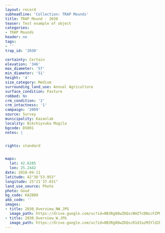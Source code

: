 ```yaml
---
layout: record
subheadline: 'Collection: TRAP Mounds'
title: TRAP Mound - 2030
teaser: Test example of object
categories:
- TRAP Mounds
header: no
tags:
- ''
trap_id: '2030'

certainty: Certain
elevation: '346'
max_diameter: '57'
min_diameter: '51'
height: '4'
size_category: Medium
surrounding_land_use: Annual Agriculture
surface_condition: Pasture
robbed: No
crm_condition: '2'
crm_intactness: '1'
campaign: '2009'
source: Survey
municipality: Kazanlak
locality: Bikchiysuka Mogila
bgcode: DS001
notes: |


rights: standard


maps:
  lat: 42.6285
  lon: 25.2442
date: 2018-04-11
latitude: 42°36'53.953"
longitude: 25°21'37.031"
land_use_source: Photo
photo: Good
bg_code: KAZ009
akb_code: ''
images:
- title: 2030_Overview_NW.JPG
  image_path: https://drive.google.com/uc?id=0B3Rg88wZDQscNHZfcDNscFZPMVU
- title: 2030_Overview_W.JPG
  image_path: https://drive.google.com/uc?id=0B3Rg88wZDQscR1dIazM3Yld2bE0
---
```

